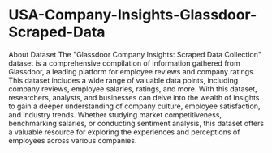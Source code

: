 ﻿# USA-Company-Insights-Glassdoor-Scraped-Data
About Dataset
The "Glassdoor Company Insights: Scraped Data Collection" dataset is a comprehensive compilation of information gathered from Glassdoor, a leading platform for employee reviews and company ratings. This dataset includes a wide range of valuable data points, including company reviews, employee salaries, ratings, and more. With this dataset, researchers, analysts, and businesses can delve into the wealth of insights to gain a deeper understanding of company culture, employee satisfaction, and industry trends. Whether studying market competitiveness, benchmarking salaries, or conducting sentiment analysis, this dataset offers a valuable resource for exploring the experiences and perceptions of employees across various companies.

